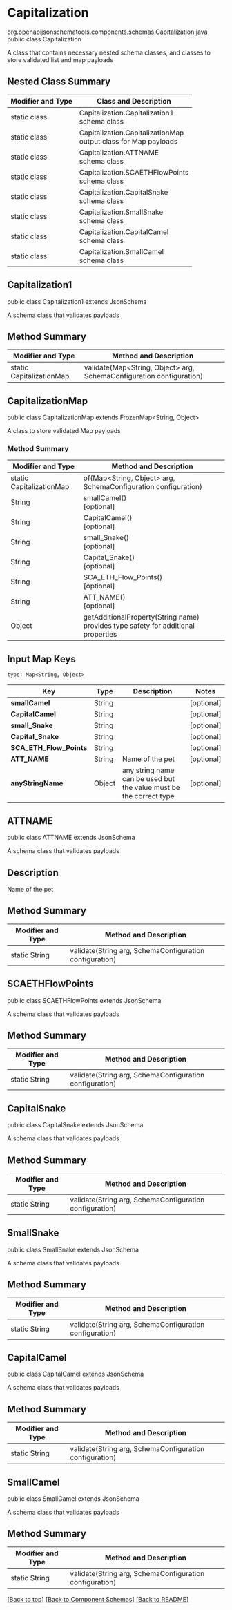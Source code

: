 # Capitalization
org.openapijsonschematools.components.schemas.Capitalization.java
public class Capitalization

A class that contains necessary nested schema classes, and classes to store validated list and map payloads

## Nested Class Summary
| Modifier and Type | Class and Description |
| ----------------- | ---------------------- |
| static class | Capitalization.Capitalization1<br> schema class |
| static class | Capitalization.CapitalizationMap<br> output class for Map payloads |
| static class | Capitalization.ATTNAME<br> schema class |
| static class | Capitalization.SCAETHFlowPoints<br> schema class |
| static class | Capitalization.CapitalSnake<br> schema class |
| static class | Capitalization.SmallSnake<br> schema class |
| static class | Capitalization.CapitalCamel<br> schema class |
| static class | Capitalization.SmallCamel<br> schema class |

## Capitalization1
public class Capitalization1
extends JsonSchema

A schema class that validates payloads

## Method Summary
| Modifier and Type | Method and Description |
| ----------------- | ---------------------- |
| static CapitalizationMap | validate(Map<String, Object> arg, SchemaConfiguration configuration) |

## CapitalizationMap
public class CapitalizationMap
extends FrozenMap<String, Object>

A class to store validated Map payloads

### Method Summary
| Modifier and Type | Method and Description |
| ----------------- | ---------------------- |
| static CapitalizationMap | of(Map<String, Object> arg, SchemaConfiguration configuration) |
| String | smallCamel()<br>[optional] |
| String | CapitalCamel()<br>[optional] |
| String | small_Snake()<br>[optional] |
| String | Capital_Snake()<br>[optional] |
| String | SCA_ETH_Flow_Points()<br>[optional] |
| String | ATT_NAME()<br>[optional] |
| Object | getAdditionalProperty(String name)<br>provides type safety for additional properties |

## Input Map Keys
```
type: Map<String, Object>
```
Key | Type |  Description | Notes
------------ | ------------- | ------------- | -------------
**smallCamel** | String |  | [optional]
**CapitalCamel** | String |  | [optional]
**small_Snake** | String |  | [optional]
**Capital_Snake** | String |  | [optional]
**SCA_ETH_Flow_Points** | String |  | [optional]
**ATT_NAME** | String | Name of the pet  | [optional]
**anyStringName** | Object | any string name can be used but the value must be the correct type | [optional]

## ATTNAME
public class ATTNAME
extends JsonSchema

A schema class that validates payloads

## Description
Name of the pet 

## Method Summary
| Modifier and Type | Method and Description |
| ----------------- | ---------------------- |
| static String | validate(String arg, SchemaConfiguration configuration) |

## SCAETHFlowPoints
public class SCAETHFlowPoints
extends JsonSchema

A schema class that validates payloads

## Method Summary
| Modifier and Type | Method and Description |
| ----------------- | ---------------------- |
| static String | validate(String arg, SchemaConfiguration configuration) |

## CapitalSnake
public class CapitalSnake
extends JsonSchema

A schema class that validates payloads

## Method Summary
| Modifier and Type | Method and Description |
| ----------------- | ---------------------- |
| static String | validate(String arg, SchemaConfiguration configuration) |

## SmallSnake
public class SmallSnake
extends JsonSchema

A schema class that validates payloads

## Method Summary
| Modifier and Type | Method and Description |
| ----------------- | ---------------------- |
| static String | validate(String arg, SchemaConfiguration configuration) |

## CapitalCamel
public class CapitalCamel
extends JsonSchema

A schema class that validates payloads

## Method Summary
| Modifier and Type | Method and Description |
| ----------------- | ---------------------- |
| static String | validate(String arg, SchemaConfiguration configuration) |

## SmallCamel
public class SmallCamel
extends JsonSchema

A schema class that validates payloads

## Method Summary
| Modifier and Type | Method and Description |
| ----------------- | ---------------------- |
| static String | validate(String arg, SchemaConfiguration configuration) |

[[Back to top]](#top) [[Back to Component Schemas]](../../../README.md#Component-Schemas) [[Back to README]](../../../README.md)

